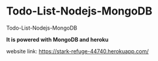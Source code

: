 # Todo-List-Nodejs-MongoDB
Todo-List-Nodejs-MongoDB

**It is powered with MongoDB and heroku**

website link: https://stark-refuge-44740.herokuapp.com/
